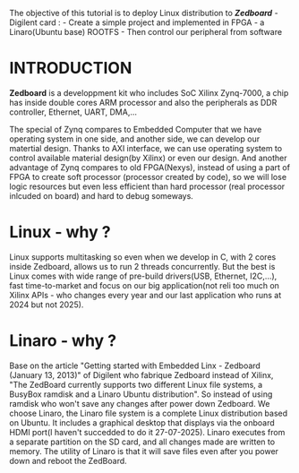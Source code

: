 The objective of this tutorial is to deploy Linux distribution to **_Zedboard_** - Digilent card :
	- Create a simple project and implemented in FPGA
	- a Linaro(Ubuntu base) ROOTFS
	- Then control our peripheral from software
	
	
# INTRODUCTION

__Zedboard__ is a developpment kit who includes SoC Xilinx Zynq-7000, a chip has inside double cores ARM processor and also the peripherals as DDR controller, Ethernet, UART, DMA,...

The special of Zynq compares to Embedded Computer that we have operating system in one side, and another side, we can develop our matertial design. 
Thanks to AXI interface, we can use operating system to control available material design(by Xilinx) or even our design.
And another advantage of Zynq compares to old FPGA(Nexys), instead of using a part of FPGA to create soft processor (processor created by code), 
so we will lose logic resources but even less efficient than hard processor (real processor inlcuded on board) and hard to debug someways. 

# Linux - why ?
Linux supports multitasking so even when we develop in C, with 2 cores inside Zedboard, allows us to run 2 threads concurrently. But the best is Linux comes with wide range of pre-build drivers(USB, Ethernet, I2C,...), fast time-to-market and focus on our big application(not reli too much on Xilinx APIs - who changes every year and our last application who runs at 2024 but not 2025). 

# Linaro - why ?
Base on the article "Getting started with Embedded Linx - Zedboard (January 13, 2013)" of Digilent who fabrique Zedboard instead of Xilinx, "The ZedBoard currently supports two different Linux file systems, a BusyBox ramdisk and a Linaro Ubuntu distribution". So instead of using ramdisk who won't save any changes after power down Zedboard. We choose Linaro, the Linaro file system is a complete Linux distribution based on Ubuntu. It includes a graphical desktop that displays via the onboard HDMI port(I haven't succedded to do it 27-07-2025). Linaro executes from a separate partition on the SD card, and all changes made are written to memory. The utility of Linaro is that it will save files even after you power down and reboot the ZedBoard.

